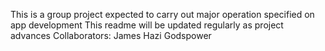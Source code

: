 This is a group project expected to carry out major operation specified on app development
This readme will be updated regularly as project advances
Collaborators:
James
Hazi
Godspower
